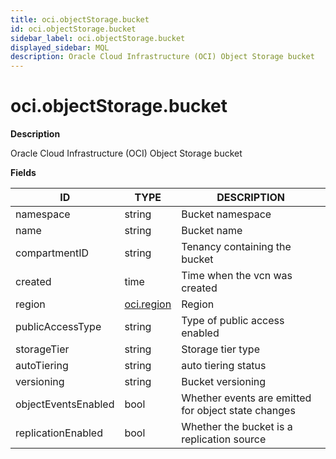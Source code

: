 ```yaml
---
title: oci.objectStorage.bucket
id: oci.objectStorage.bucket
sidebar_label: oci.objectStorage.bucket
displayed_sidebar: MQL
description: Oracle Cloud Infrastructure (OCI) Object Storage bucket
---
```


# oci.objectStorage.bucket

**Description**

Oracle Cloud Infrastructure (OCI) Object Storage bucket

**Fields**

| ID                  | TYPE                        | DESCRIPTION                                         |
| ------------------- | --------------------------- | --------------------------------------------------- |
| namespace           | string                      | Bucket namespace                                    |
| name                | string                      | Bucket name                                         |
| compartmentID       | string                      | Tenancy containing the bucket                       |
| created             | time                        | Time when the vcn was created                       |
| region              | [oci.region](oci.region.md) | Region                                              |
| publicAccessType    | string                      | Type of public access enabled                       |
| storageTier         | string                      | Storage tier type                                   |
| autoTiering         | string                      | auto tiering status                                 |
| versioning          | string                      | Bucket versioning                                   |
| objectEventsEnabled | bool                        | Whether events are emitted for object state changes |
| replicationEnabled  | bool                        | Whether the bucket is a replication source          |
